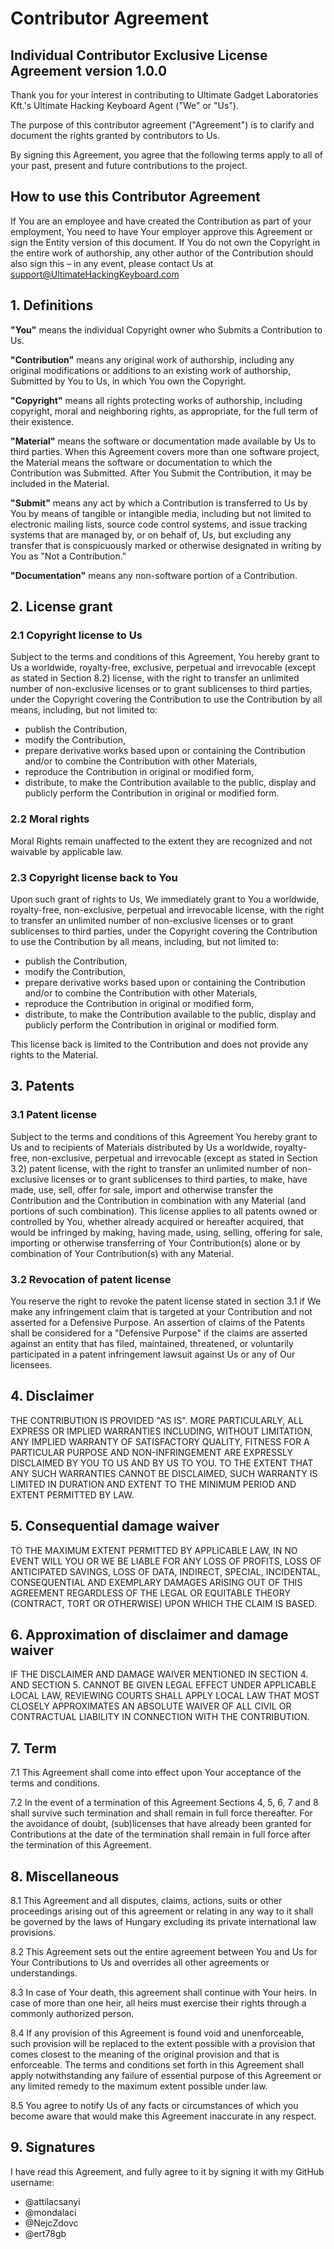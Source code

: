 # Contributor Agreement
## Individual Contributor Exclusive License Agreement version 1.0.0

Thank you for your interest in contributing to Ultimate Gadget Laboratories Kft.'s Ultimate Hacking Keyboard Agent ("We" or "Us").

The purpose of this contributor agreement ("Agreement") is to clarify and document the rights granted by contributors to Us.

By signing this Agreement, you agree that the following terms apply to all of your past, present and future contributions to the project.

## How to use this Contributor Agreement

If You are an employee and have created the Contribution as part of your employment, You need to have Your employer approve this Agreement or sign the Entity version of this document. If You do not own the Copyright in the entire work of authorship, any other author of the Contribution should also sign this – in any event, please contact Us at support@UltimateHackingKeyboard.com

## 1. Definitions

**"You"** means the individual Copyright owner who Submits a Contribution to Us.

**"Contribution"** means any original work of authorship, including any original modifications or additions to an existing work of authorship, Submitted by You to Us, in which You own the Copyright.

**"Copyright"** means all rights protecting works of authorship, including copyright, moral and neighboring rights, as appropriate, for the full term of their existence.

**"Material"** means the software or documentation made available by Us to third parties. When this Agreement covers more than one software project, the Material means the software or documentation to which the Contribution was Submitted. After You Submit the Contribution, it may be included in the Material.

**"Submit"** means any act by which a Contribution is transferred to Us by You by means of tangible or intangible media, including but not limited to electronic mailing lists, source code control systems, and issue tracking systems that are managed by, or on behalf of, Us, but excluding any transfer that is conspicuously marked or otherwise designated in writing by You as "Not a Contribution."

**"Documentation"** means any non-software portion of a Contribution.

## 2. License grant

### 2.1 Copyright license to Us

Subject to the terms and conditions of this Agreement, You hereby grant to Us a worldwide, royalty-free, exclusive, perpetual and irrevocable (except as stated in Section 8.2) license, with the right to transfer an unlimited number of non-exclusive licenses or to grant sublicenses to third parties, under the Copyright covering the Contribution to use the Contribution by all means, including, but not limited to:

* publish the Contribution,
* modify the Contribution,
* prepare derivative works based upon or containing the Contribution and/or to combine the Contribution with other Materials,
* reproduce the Contribution in original or modified form,
* distribute, to make the Contribution available to the public, display and publicly perform the Contribution in original or modified form.

### 2.2 Moral rights

Moral Rights remain unaffected to the extent they are recognized and not waivable by applicable law.

### 2.3 Copyright license back to You

Upon such grant of rights to Us, We immediately grant to You a worldwide, royalty-free, non-exclusive, perpetual and irrevocable license, with the right to transfer an unlimited number of non-exclusive licenses or to grant sublicenses to third parties, under the Copyright covering the Contribution to use the Contribution by all means, including, but not limited to:

* publish the Contribution,
* modify the Contribution,
* prepare derivative works based upon or containing the Contribution and/or to combine the Contribution with other Materials,
* reproduce the Contribution in original or modified form,
* distribute, to make the Contribution available to the public, display and publicly perform the Contribution in original or modified form.

This license back is limited to the Contribution and does not provide any rights to the Material.

## 3. Patents

### 3.1 Patent license

Subject to the terms and conditions of this Agreement You hereby grant to Us and to recipients of Materials distributed by Us a worldwide, royalty-free, non-exclusive, perpetual and irrevocable (except as stated in Section 3.2) patent license, with the right to transfer an unlimited number of non-exclusive licenses or to grant sublicenses to third parties, to make, have made, use, sell, offer for sale, import and otherwise transfer the Contribution and the Contribution in combination with any Material (and portions of such combination). This license applies to all patents owned or controlled by You, whether already acquired or hereafter acquired, that would be infringed by making, having made, using, selling, offering for sale, importing or otherwise transferring of Your Contribution(s) alone or by combination of Your Contribution(s) with any Material.

### 3.2 Revocation of patent license

You reserve the right to revoke the patent license stated in section 3.1 if We make any infringement claim that is targeted at your Contribution and not asserted for a Defensive Purpose. An assertion of claims of the Patents shall be considered for a "Defensive Purpose" if the claims are asserted against an entity that has filed, maintained, threatened, or voluntarily participated in a patent infringement lawsuit against Us or any of Our licensees.

## 4. Disclaimer

THE CONTRIBUTION IS PROVIDED "AS IS". MORE PARTICULARLY, ALL EXPRESS OR IMPLIED WARRANTIES INCLUDING, WITHOUT LIMITATION, ANY IMPLIED WARRANTY OF SATISFACTORY QUALITY, FITNESS FOR A PARTICULAR PURPOSE AND NON-INFRINGEMENT ARE EXPRESSLY DISCLAIMED BY YOU TO US AND BY US TO YOU. TO THE EXTENT THAT ANY SUCH WARRANTIES CANNOT BE DISCLAIMED, SUCH WARRANTY IS LIMITED IN DURATION AND EXTENT TO THE MINIMUM PERIOD AND EXTENT PERMITTED BY LAW.

## 5. Consequential damage waiver

TO THE MAXIMUM EXTENT PERMITTED BY APPLICABLE LAW, IN NO EVENT WILL YOU OR WE BE LIABLE FOR ANY LOSS OF PROFITS, LOSS OF ANTICIPATED SAVINGS, LOSS OF DATA, INDIRECT, SPECIAL, INCIDENTAL, CONSEQUENTIAL AND EXEMPLARY DAMAGES ARISING OUT OF THIS AGREEMENT REGARDLESS OF THE LEGAL OR EQUITABLE THEORY (CONTRACT, TORT OR OTHERWISE) UPON WHICH THE CLAIM IS BASED.

## 6. Approximation of disclaimer and damage waiver

IF THE DISCLAIMER AND DAMAGE WAIVER MENTIONED IN SECTION 4. AND SECTION 5. CANNOT BE GIVEN LEGAL EFFECT UNDER APPLICABLE LOCAL LAW, REVIEWING COURTS SHALL APPLY LOCAL LAW THAT MOST CLOSELY APPROXIMATES AN ABSOLUTE WAIVER OF ALL CIVIL OR CONTRACTUAL LIABILITY IN CONNECTION WITH THE CONTRIBUTION.

## 7. Term

7.1 This Agreement shall come into effect upon Your acceptance of the terms and conditions.

7.2 In the event of a termination of this Agreement Sections 4, 5, 6, 7 and 8 shall survive such termination and shall remain in full force thereafter. For the avoidance of doubt, (sub)licenses that have already been granted for Contributions at the date of the termination shall remain in full force after the termination of this Agreement.

## 8. Miscellaneous

8.1 This Agreement and all disputes, claims, actions, suits or other proceedings arising out of this agreement or relating in any way to it shall be governed by the laws of Hungary excluding its private international law provisions.

8.2 This Agreement sets out the entire agreement between You and Us for Your Contributions to Us and overrides all other agreements or understandings.

8.3 In case of Your death, this agreement shall continue with Your heirs. In case of more than one heir, all heirs must exercise their rights through a commonly authorized person.

8.4 If any provision of this Agreement is found void and unenforceable, such provision will be replaced to the extent possible with a provision that comes closest to the meaning of the original provision and that is enforceable. The terms and conditions set forth in this Agreement shall apply notwithstanding any failure of essential purpose of this Agreement or any limited remedy to the maximum extent possible under law.

8.5 You agree to notify Us of any facts or circumstances of which you become aware that would make this Agreement inaccurate in any respect.

## 9. Signatures

I have read this Agreement, and fully agree to it by signing it with my GitHub username:

- @attilacsanyi
- @mondalaci
- @NejcZdovc
- @ert78gb
